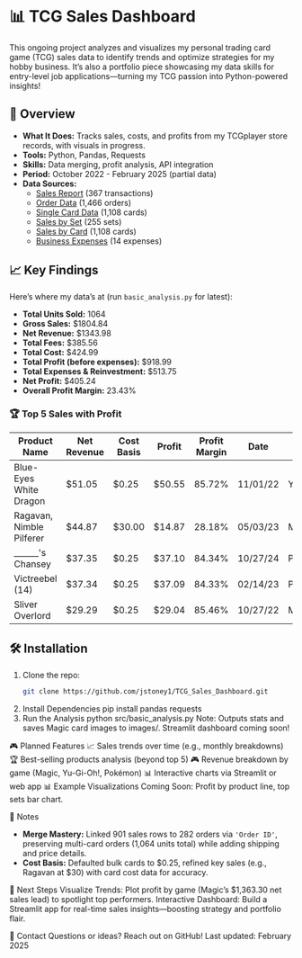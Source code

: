 # 📊 TCG Sales Dashboard

This ongoing project analyzes and visualizes my personal trading card game (TCG) sales data to identify trends and optimize strategies for my hobby business. It’s also a portfolio piece showcasing my data skills for entry-level job applications—turning my TCG passion into Python-powered insights!

## 🚀 Overview
- **What It Does:** Tracks sales, costs, and profits from my TCGplayer store records, with visuals in progress.
- **Tools:** Python, Pandas, Requests
- **Skills:** Data merging, profit analysis, API integration
- **Period:** October 2022 - February 2025 (partial data)
- **Data Sources:**
  - [Sales Report](https://raw.githubusercontent.com/jstoney1/TCG_Sales_Dashboard/refs/heads/main/data/ProfessorSteg%20Sales%20Report%20-%20ProfessorSteg%20Sales%20Report.csv) (367 transactions)
  - [Order Data](https://raw.githubusercontent.com/jstoney1/TCG_Sales_Dashboard/refs/heads/main/data/TCGPlayer%20Card%20Business%20Spreadsheet%20-%20Order%20Data.csv) (1,466 orders)
  - [Single Card Data](https://raw.githubusercontent.com/jstoney1/TCG_Sales_Dashboard/refs/heads/main/data/TCGPlayer%20Card%20Business%20Spreadsheet%20-%20Single%20Card%20Data.csv) (1,108 cards)
  - [Sales by Set](https://raw.githubusercontent.com/jstoney1/TCG_Sales_Dashboard/refs/heads/main/data/TCGPlayer%20Card%20Business%20Spreadsheet%20-%20Sales%20Data%20by%20Set.csv) (255 sets)
  - [Sales by Card](https://raw.githubusercontent.com/jstoney1/TCG_Sales_Dashboard/refs/heads/main/data/TCGPlayer%20Card%20Business%20Spreadsheet%20-%20Sales%20Data%20by%20Card.csv) (1,108 cards)
  - [Business Expenses](https://raw.githubusercontent.com/jstoney1/TCG_Sales_Dashboard/refs/heads/main/data/TCGPlayer%20Card%20Business%20Spreadsheet%20-%20Business%20Expenses.csv) (14 expenses)

## 📈 Key Findings
Here’s where my data’s at (run `basic_analysis.py` for latest):
- **Total Units Sold:** 1064
- **Gross Sales:** $1804.84
- **Net Revenue:** $1343.98
- **Total Fees:** $385.56
- **Total Cost:** $424.99
- **Total Profit (before expenses):** $918.99
- **Total Expenses & Reinvestment:** $513.75
- **Net Profit:** $405.24
- **Overall Profit Margin:** 23.43%

### 🏆 Top 5 Sales with Profit
| Product Name             | Net Revenue | Cost Basis | Profit  | Profit Margin | Date       | Game    |
|--------------------------|-------------|------------|---------|---------------|------------|---------|
| Blue-Eyes White Dragon   | $51.05      | $0.25      | $50.55  | 85.72%        | 11/01/22   | YuGiOh  |
| Ragavan, Nimble Pilferer | $44.87      | $30.00     | $14.87  | 28.18%        | 05/03/23   | Magic   |
| ______'s Chansey         | $37.35      | $0.25      | $37.10  | 84.34%        | 10/27/24   | Pokémon |
| Victreebel (14)          | $37.34      | $0.25      | $37.09  | 84.33%        | 02/14/23   | Pokémon |
| Sliver Overlord          | $29.29      | $0.25      | $29.04  | 85.46%        | 10/27/22   | Magic   |

## 🛠 Installation
1. Clone the repo:  
   ```bash
   git clone https://github.com/jstoney1/TCG_Sales_Dashboard.git
2. Install Dependencies
   pip install pandas requests
3. Run the Analysis
   python src/basic_analysis.py
Note: Outputs stats and saves Magic card images to images/. Streamlit dashboard coming soon!

🎮 Planned Features
  📈 Sales trends over time (e.g., monthly breakdowns)
  🏆 Best-selling products analysis (beyond top 5)
  🎮 Revenue breakdown by game (Magic, Yu-Gi-Oh!, Pokémon)
  📊 Interactive charts via Streamlit or web app
  📊 Example Visualizations
Coming Soon: Profit by product line, top sets bar chart.

📝 Notes
- **Merge Mastery:** Linked 901 sales rows to 282 orders via `'Order ID'`, preserving multi-card orders (1,064 units total) while adding shipping and price details.
- **Cost Basis:** Defaulted bulk cards to $0.25, refined key sales (e.g., Ragavan at $30) with card cost data for accuracy.

🚀 Next Steps
Visualize Trends: Plot profit by game (Magic’s $1,363.30 net sales lead) to spotlight top performers.
Interactive Dashboard: Build a Streamlit app for real-time sales insights—boosting strategy and portfolio flair.

📩 Contact
Questions or ideas? Reach out on GitHub!
Last updated: February 2025
